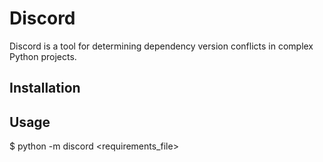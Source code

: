 Discord
=======

Discord is a tool for determining dependency version conflicts in complex
Python projects.

Installation
------------


Usage
-----

$ python -m discord <requirements_file>

